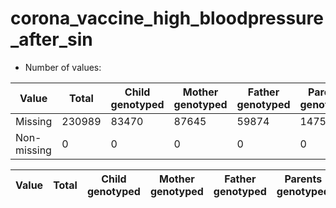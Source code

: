 # corona_vaccine_high_bloodpressure_after_sin
- Number of values:

| Value | Total | Child genotyped | Mother genotyped | Father genotyped | Parents genotyped |
| ----- | ----- | --------------- | ---------------- | ---------------- |---------------- |
| Missing | 230989 | 83470 | 87645 | 59874 | 147519 |
| Non-missing | 0 | 0 | 0 | 0 | 0 |

| Value | Total | Child genotyped | Mother genotyped | Father genotyped | Parents genotyped |
| ----- | ----- | --------------- | ---------------- | ---------------- |---------------- |



